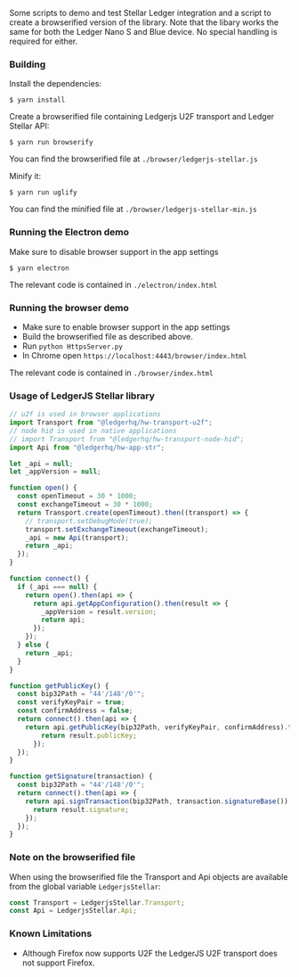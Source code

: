 Some scripts to demo and test Stellar Ledger integration and a script to create a browserified version of the library.
Note that the libary works the same for both the Ledger Nano S and Blue device. No special handling is required for either.

### Building

Install the dependencies:
```
$ yarn install
```

Create a browserified file containing Ledgerjs U2F transport and Ledger Stellar API:
```
$ yarn run browserify
```

You can find the browserified file at `./browser/ledgerjs-stellar.js`

Minify it:
```
$ yarn run uglify
```

You can find the minified file at `./browser/ledgerjs-stellar-min.js`

### Running the Electron demo

Make sure to disable browser support in the app settings
```
$ yarn electron
```

The relevant code is contained in `./electron/index.html`

### Running the browser demo

- Make sure to enable browser support in the app settings
- Build the browserified file as described above.
- Run `python HttpsServer.py`
- In Chrome open `https://localhost:4443/browser/index.html`

The relevant code is contained in `./browser/index.html`

### Usage of LedgerJS Stellar library

```javascript
// u2f is used in browser applications
import Transport from "@ledgerhq/hw-transport-u2f";
// node hid is used in native applications
// import Transport from "@ledgerhq/hw-transport-node-hid";
import Api from "@ledgerhq/hw-app-str";

let _api = null;
let _appVersion = null;

function open() {
  const openTimeout = 30 * 1000;
  const exchangeTimeout = 30 * 1000;
  return Transport.create(openTimeout).then((transport) => {
    // transport.setDebugMode(true);
    transport.setExchangeTimeout(exchangeTimeout);
    _api = new Api(transport);
    return _api;
  });
}

function connect() {
  if (_api === null) {
    return open().then(api => {
      return api.getAppConfiguration().then(result => {
        _appVersion = result.version;
        return api;
      });
    });
  } else {
    return _api;
  }
}

function getPublicKey() {
  const bip32Path = "44'/148'/0'";
  const verifyKeyPair = true;
  const confirmAddress = false;
  return connect().then(api => {
    return api.getPublicKey(bip32Path, verifyKeyPair, confirmAddress).then(result => {
        return result.publicKey;
      });
  });
}

function getSignature(transaction) {
  const bip32Path = "44'/148'/0'";
  return connect().then(api => {
    return api.signTransaction(bip32Path, transaction.signatureBase()).then(result => {
      return result.signature;
    });
  });
}
```

### Note on the browserified file

When using the browserified file the Transport and Api objects are available from the global variable `LedgerjsStellar`:

```javascript
const Transport = LedgerjsStellar.Transport;
const Api = LedgerjsStellar.Api;
```

### Known Limitations

- Although Firefox now supports U2F the LedgerJS U2F transport does not support Firefox.

